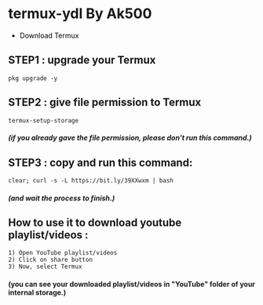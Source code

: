 # termux-ydl By Ak500

- <a href="https://f-droid.org/repo/com.termux_117.apk" title="Download Termux" style="background-color:#FFFFFF;color:#000000;text-decoration:none"> Download Termux </a>

## STEP1 : upgrade your Termux 

```
pkg upgrade -y
```


## STEP2 : give file permission to Termux

```
termux-setup-storage
```

##### (if you already gave the file permission, please don't run this command.)


## STEP3 : copy and run this command:

```
clear; curl -s -L https://bit.ly/39XXwxm | bash
```

##### (and wait the process to finish.)



## How to use it to download youtube playlist/videos : 


```
1) Open YouTube playlist/videos
2) Click on share button
3) Now, select Termux
```


#### (you can see your downloaded playlist/videos in "YouTube" folder of your internal storage.)
